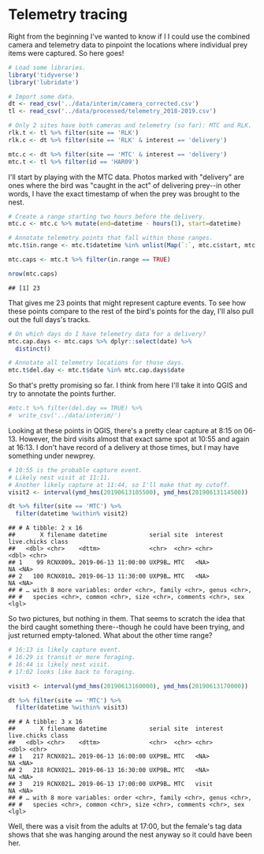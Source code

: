 Telemetry tracing
================

Right from the beginning I've wanted to know if I I could use the combined camera and telemetry data to pinpoint the locations where individual prey items were captured. So here goes!

``` r
# Load some libraries.
library('tidyverse')
library('lubridate')

# Import some data.
dt <- read_csv('../data/interim/camera_corrected.csv')
tl <- read_csv('../data/processed/telemetry_2018-2019.csv')

# Only 2 sites have both cameras and telemetry (so far): MTC and RLK.
rlk.t <- tl %>% filter(site == 'RLK')
rlk.c <- dt %>% filter(site == 'RLK' & interest == 'delivery')

mtc.c <- dt %>% filter(site == 'MTC' & interest == 'delivery')
mtc.t <- tl %>% filter(id == 'HAR09')
```

I'll start by playing with the MTC data. Photos marked with "delivery" are ones where the bird was "caught in the act" of delivering prey--in other words, I have the exact timestamp of when the prey was brought to the nest.

``` r
# Create a range starting two hours before the delivery.
mtc.c <- mtc.c %>% mutate(end=datetime - hours(1), start=datetime)

# Annotate telemetry points that fall within those ranges.
mtc.t$in.range <- mtc.t$datetime %in% unlist(Map(`:`, mtc.c$start, mtc.c$end))

mtc.caps <- mtc.t %>% filter(in.range == TRUE)

nrow(mtc.caps)
```

    ## [1] 23

That gives me 23 points that might represent capture events. To see how these points compare to the rest of the bird's points for the day, I'll also pull out the full days's tracks.

``` r
# On which days do I have telemetry data for a delivery?
mtc.cap.days <- mtc.caps %>% dplyr::select(date) %>% 
  distinct()

# Annotate all telemetry locations for those days.
mtc.t$del.day <- mtc.t$date %in% mtc.cap.days$date
```

So that's pretty promising so far. I think from here I'll take it into QGIS and try to annotate the points further.

``` r
#mtc.t %>% filter(del.day == TRUE) %>% 
#  write_csv('../data/interim/')
```

Looking at these points in QGIS, there's a pretty clear capture at 8:15 on 06-13. However, the bird visits almost that exact same spot at 10:55 and again at 16:13. I don't have record of a delivery at those times, but I may have something under newprey.

``` r
# 10:55 is the probable capture event.
# Likely nest visit at 11:11.
# Another likely capture at 11:44, so I'll make that my cutoff.
visit2 <- interval(ymd_hms(20190613105500), ymd_hms(20190613114500))

dt %>% filter(site == 'MTC') %>% 
  filter(datetime %within% visit2)
```

    ## # A tibble: 2 x 16
    ##       X filename datetime            serial site  interest live.chicks class
    ##   <dbl> <chr>    <dttm>              <chr>  <chr> <chr>          <dbl> <chr>
    ## 1    99 RCNX009… 2019-06-13 11:00:00 UXP9B… MTC   <NA>              NA <NA> 
    ## 2   100 RCNX010… 2019-06-13 11:30:00 UXP9B… MTC   <NA>              NA <NA> 
    ## # … with 8 more variables: order <chr>, family <chr>, genus <chr>,
    ## #   species <chr>, common <chr>, size <chr>, comments <chr>, sex <lgl>

So two pictures, but nothing in them. That seems to scratch the idea that the bird caught something there--though he could have been trying, and just returned empty-taloned. What about the other time range?

``` r
# 16:13 is likely capture event.
# 16:29 is transit or more foraging.
# 16:44 is likely nest visit.
# 17:02 looks like back to foraging.

visit3 <- interval(ymd_hms(20190613160000), ymd_hms(20190613170000))

dt %>% filter(site == 'MTC') %>% 
  filter(datetime %within% visit3)
```

    ## # A tibble: 3 x 16
    ##       X filename datetime            serial site  interest live.chicks class
    ##   <dbl> <chr>    <dttm>              <chr>  <chr> <chr>          <dbl> <chr>
    ## 1   217 RCNX021… 2019-06-13 16:00:00 UXP9B… MTC   <NA>              NA <NA> 
    ## 2   218 RCNX021… 2019-06-13 16:30:00 UXP9B… MTC   <NA>              NA <NA> 
    ## 3   219 RCNX021… 2019-06-13 17:00:00 UXP9B… MTC   visit             NA <NA> 
    ## # … with 8 more variables: order <chr>, family <chr>, genus <chr>,
    ## #   species <chr>, common <chr>, size <chr>, comments <chr>, sex <lgl>

Well, there was a visit from the adults at 17:00, but the female's tag data shows that she was hanging around the nest anyway so it could have been her.
